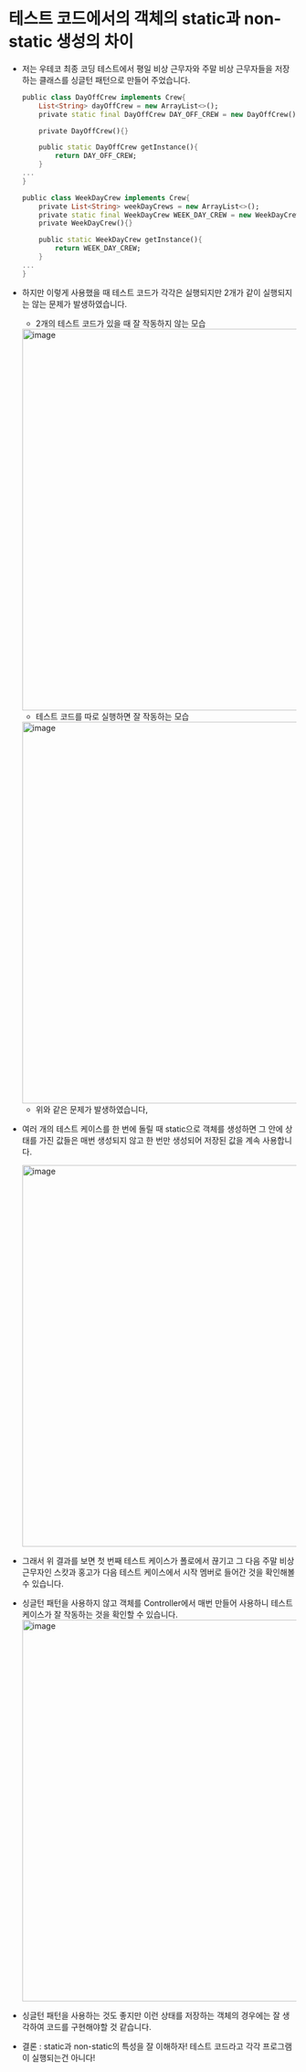 # 테스트 코드에서의 객체의 static과 non-static 생성의 차이
- 저는 우테코 최종 코딩 테스트에서 평일 비상 근무자와 주말 비상 근무자들을 저장하는 클래스를 싱글턴 패턴으로 만들어 주었습니다.
    
    ```dart
    public class DayOffCrew implements Crew{
        List<String> dayOffCrew = new ArrayList<>();
        private static final DayOffCrew DAY_OFF_CREW = new DayOffCrew();
    
        private DayOffCrew(){}
    
        public static DayOffCrew getInstance(){
            return DAY_OFF_CREW;
        }
    ...
    }
    
    public class WeekDayCrew implements Crew{
        private List<String> weekDayCrews = new ArrayList<>();
        private static final WeekDayCrew WEEK_DAY_CREW = new WeekDayCrew();
        private WeekDayCrew(){}
    
        public static WeekDayCrew getInstance(){
            return WEEK_DAY_CREW;
        }
    ...
    }
    ```
    
- 하지만 이렇게 사용했을 때 테스트 코드가 각각은 실행되지만 2개가 같이 실행되지는 않는 문제가 발생하였습니다.
    - 2개의 테스트 코드가 있을 때 잘 작동하지 않는 모습
    <img width="668" alt="image" src="https://github.com/alswp006/woowa-6th-precourse-memory/assets/102672547/f670d3ba-64b6-444d-a5cd-f6ab11115ef1">
    
    - 테스트 코드를 따로 실행하면 잘 작동하는 모습
    <img width="668" alt="image" src="https://github.com/alswp006/woowa-6th-precourse-memory/assets/102672547/9724cbab-a31f-43a1-88c9-4968fa29d5fa">
    
    - 위와 같은 문제가 발생하였습니다,
- 여러 개의 테스트 케이스를 한 번에 돌릴 때 static으로 객체를 생성하면 그 안에 상태를 가진 값들은 매번 생성되지 않고 한 번만 생성되어 저장된 값을 계속 사용합니다.

  <img width="668" alt="image" src="https://github.com/alswp006/woowa-6th-precourse-memory/assets/102672547/98e2231e-9b1f-49c8-abec-5befaf5e47b9">
    
- 그래서 위 결과를 보면 첫 번째 테스트 케이스가 폴로에서 끊기고 그 다음 주말 비상 근무자인 스캇과 홍고가 다음 테스트 케이스에서 시작 멤버로 들어간 것을 확인해볼 수 있습니다.
- 싱글턴 패턴을 사용하지 않고 객체를 Controller에서 매번 만들어 사용하니 테스트 케이스가 잘 작동하는 것을 확인할 수 있습니다.
    <img width="668" alt="image" src="https://github.com/alswp006/woowa-6th-precourse-memory/assets/102672547/752a4b73-d0bd-42b6-bda4-2ff310403004">
    
- 싱글턴 패턴을 사용하는 것도 좋지만 이런 상태를 저장하는 객체의 경우에는 잘 생각하여 코드를 구현해야할 것 같습니다.
- 결론 : static과 non-static의 특성을 잘 이해하자! 테스트 코드라고 각각 프로그램이 실행되는건 아니다!
